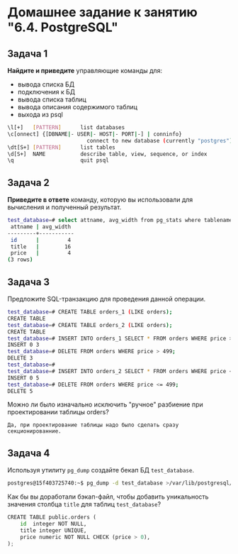 # Домашнее задание к занятию "6.4. PostgreSQL"

## Задача 1

**Найдите и приведите** управляющие команды для:
- вывода списка БД
- подключения к БД
- вывода списка таблиц
- вывода описания содержимого таблиц
- выхода из psql
```bash
\l[+]   [PATTERN]      list databases
\c[onnect] {[DBNAME|- USER|- HOST|- PORT|-] | conninfo}
                         connect to new database (currently "postgres")
\dt[S+] [PATTERN]      list tables
\d[S+]  NAME           describe table, view, sequence, or index
\q                     quit psql
```
## Задача 2

**Приведите в ответе** команду, которую вы использовали для вычисления и полученный результат.
```bash
test_database=# select attname, avg_width from pg_stats where tablename='orders';
 attname | avg_width 
---------+-----------
 id      |         4
 title   |        16
 price   |         4
(3 rows)
```
## Задача 3

Предложите SQL-транзакцию для проведения данной операции.
```bash
test_database=# CREATE TABLE orders_1 (LIKE orders);
CREATE TABLE
test_database=# CREATE TABLE orders_2 (LIKE orders);
CREATE TABLE
test_database=# INSERT INTO orders_1 SELECT * FROM orders WHERE price > 499;
INSERT 0 3
test_database=# DELETE FROM orders WHERE price > 499;
DELETE 3
test_database=# 
test_database=# INSERT INTO orders_2 SELECT * FROM orders WHERE price <= 499;
INSERT 0 5
test_database=# DELETE FROM orders WHERE price <= 499;
DELETE 5
```
Можно ли было изначально исключить "ручное" разбиение при проектировании таблицы orders?
```
Да, при проектирование таблицы надо было сделать сразу секционированние.
```
## Задача 4

Используя утилиту `pg_dump` создайте бекап БД `test_database`.
```bash
postgres@15f403725740:~$ pg_dump -d test_database >/var/lib/postgresql/test1_dump.sql
```

Как бы вы доработали бэкап-файл, чтобы добавить уникальность значения столбца `title` для таблиц `test_database`?
```python
CREATE TABLE public.orders (
    id  integer NOT NULL,
    title integer UNIQUE,
    price numeric NOT NULL CHECK (price > 0),
);
```